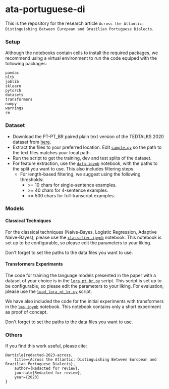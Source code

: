 # ata-portuguese-di

This is the repository for the research article `Across the Atlantic: Distinguishing Between European and Brazilian Portuguese Dialects`.

### Setup

Although the notebooks contain cells to install the required packages, we recommend using a virtual environment to run the code equiped with the following packages:

```
pandas
nltk
joblib
sklearn
pytorch
datasets
transformers
numpy
warnings
re
```

### Dataset

- Download the PT-PT_BR paired plain text version of the TEDTALKS 2020 dataset from [here](https://opus.nlpl.eu/download.php?f=TED2020/v1/moses/pt-pt_br.txt.zip).
- Extract the files to your preferred location. Edit [`sample.py`](scripts/sample.py) so the path to the text files matches your local path. 
- Run the script to get the training, dev and test splits of the dataset.
- For feature extraction, use the [`data.ipynb`](nbs/data.ipynb) notebook, with the paths to the split you want to use. This also includes filtering steps.
    - For length-based filtering, we suggest using the following thresholds:
        - \>= 10 chars for single-sentence examples.
        - \>= 40 chars for 4-sentence examples.
        - \>= 500 chars for full-transcript examples.

### Models

#### Classical Techniques

For the classical techniques (Naive-Bayes, Logistic Regression, Adaptive Naive-Bayes), please use the [`classifier.ipynb`](nbs/classifier.ipynb) notebook. This notebook is set up to be configurable, so please edit the parameters to your liking.

Don't forget to set the paths to the data files you want to use.

#### Transformers Experiments

The code for training the language models presented in the paper with a dataset of your choice is in the [`lora_pt_br.py`](scripts/lora_pt_br.py) script. This script is set up to be configurable, so please edit the parameters to your liking. For evaluation, please use the [`load_lora_pt_br.py`](scripts/load_lora_pt_br.py) script.

We have also included the code for the initial experiments with transformers in the [`lms.ipynb`](nbs/lms.ipynb) notebook. This notebook contains only a short experiment as proof of concept.

Don't forget to set the paths to the data files you want to use.

### Others

If you find this work useful, please cite:

```
@article{redacted-2023-across,
    title={Across the Atlantic: Distinguishing Between European and Brazilian Portuguese Dialects},
    author={Redacted for review},
    journal={Redacted for review},
    year={2023}
}
